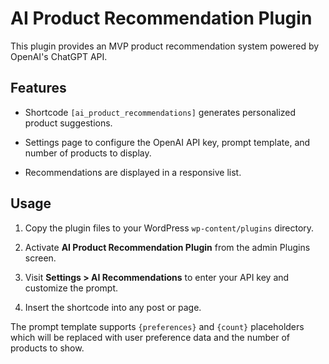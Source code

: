 # AI Product Recommendation Plugin

This plugin provides an MVP product recommendation system powered by OpenAI's ChatGPT API.

## Features

- Shortcode `[ai_product_recommendations]` generates personalized product suggestions.

- Settings page to configure the OpenAI API key, prompt template, and number of products to display.
- Recommendations are displayed in a responsive list.

## Usage


1. Copy the plugin files to your WordPress `wp-content/plugins` directory.

2. Activate **AI Product Recommendation Plugin** from the admin Plugins screen.
3. Visit **Settings > AI Recommendations** to enter your API key and customize the prompt.
4. Insert the shortcode into any post or page.


The prompt template supports `{preferences}` and `{count}` placeholders which will be replaced with user preference data and the number of products to show.

